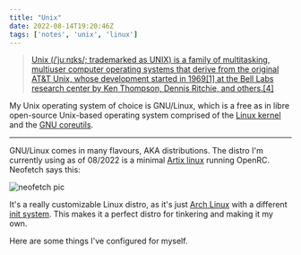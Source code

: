 ```yaml
---
title: "Unix"
date: 2022-08-14T19:20:46Z
tags: ['notes', 'unix', 'linux']
---
```


> [Unix (/ˈjuːnɪks/; trademarked as UNIX) is a family of multitasking, multiuser computer operating systems that derive from the original AT&T Unix, whose development started in 1969[1] at the Bell Labs research center by Ken Thompson, Dennis Ritchie, and others.[4]](https://en.wikipedia.org/wiki/Unix)

My Unix operating system of choice is GNU/Linux, which is a free as in libre open-source Unix-based operating system comprised of the [Linux kernel](https://kernel.org/) and the [GNU coreutils](https://www.gnu.org/).

---

GNU/Linux comes in many flavours, AKA distributions. The distro I'm currently using as of 08/2022 is a minimal [Artix linux](https://artixlinux.org/) running OpenRC. Neofetch says this:

![neofetch pic](neofetch.png)

It's a really customizable Linux distro, as it's just [Arch Linux](https://archlinux.org/) with a different [init system](https://en.wikipedia.org/wiki/Init).
This makes it a perfect distro for tinkering and making it my own.

Here are some things I've configured for myself.

